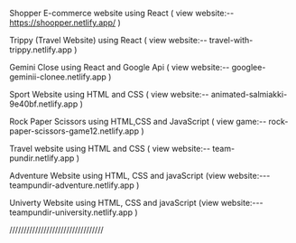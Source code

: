 Shopper E-commerce website using React ( view website:--  https://shoopper.netlify.app/   )

Trippy (Travel Website) using React   ( view website:--  travel-with-trippy.netlify.app  )

Gemini Close using React and Google Api  (  view website:-- googlee-geminii-clonee.netlify.app  )

Sport Website using HTML and CSS  ( view website:-- animated-salmiakki-9e40bf.netlify.app    )

Rock Paper Scissors  using HTML,CSS and JavaScript   (  view game:--   rock-paper-scissors-game12.netlify.app   )

Travel website using HTML and CSS  (  view website:-- team-pundir.netlify.app  )

Adventure Website  using HTML, CSS and javaScript  (view website:---   teampundir-adventure.netlify.app   )

Univerty Website  using HTML, CSS and javaScript   (view website:---   teampundir-university.netlify.app   )






/////////////////////////////////

